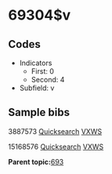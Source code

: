# 69304$v

## Codes

-   Indicators
    -   First: 0
    -   Second: 4
-   Subfield: v

## Sample bibs

3887573 [Quicksearch](https://search.library.yale.edu/catalog/3887573) [VXWS](http://prodorbis.library.yale.edu:7014/vxws/GetHoldingsService?bibId=3887573)

15168576 [Quicksearch](https://search.library.yale.edu/catalog/15168576) [VXWS](http://prodorbis.library.yale.edu:7014/vxws/GetHoldingsService?bibId=15168576)

**Parent topic:**[693](../../tags/693/693.md)

